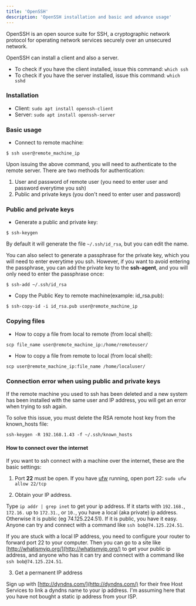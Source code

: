 ```yaml
---
title: 'OpenSSH'
description: 'OpenSSH installation and basic and advance usage'
---
```


OpenSSH is an open source suite for SSH, a cryptographic network protocol 
for operating network services securely over an unsecured network. 

OpenSSH can install a client and also a server. 

- To check if you have the client installed, issue this command: `which ssh`
- To check if you have the server installed, issue this command: `which sshd`

### Installation

- Client: `sudo apt install openssh-client`
- Server: `sudo apt install openssh-server`

### Basic usage

- Connect to remote machine:

`$ ssh user@remote_machine_ip`

Upon issuing the above command, you will need to authenticate to the remote server. There are two methods for authentication:

1. User and password of remote user (you need to enter user and password everytime you ssh)
2. Public and private keys (you don't need to enter user and password)


### Public and private keys

- Generate a public and private key:

`$ ssh-keygen`

By default it will generate the file `~/.ssh/id_rsa`, but you can edit the name.

You can also select to generate a passphrase for the private key, which you will need to enter everytime you ssh. However, if you want to avoid entering the passphrase, you can add the private key to the **ssh-agent**, and you will only need to enter the passphrase once:

`$ ssh-add ~/.ssh/id_rsa`

- Copy the Public Key to remote machine(example: id_rsa.pub):

`$ ssh-copy-id -i id_rsa.pub user@remote_machine_ip`


### Copying files

- How to copy a file from local to remote (from local shell):

`scp file_name user@remote_machine_ip:/home/remoteuser/`

- How to copy a file from remote to local (from local shell):

`scp user@remote_machine_ip:file_name /home/localuser/`

### Connection error when using public and private keys

If the remote machine you used to ssh has been deleted and a new system has been installed with the same user and IP address, you will get an error when trying to ssh again.

To solve this issue, you must delete the RSA remote host key from the known_hosts file:

`ssh-keygen -R 192.168.1.43 -f ~/.ssh/known_hosts`

#### How to connect over the internet

If you want to ssh connect with a machine over the internet, these are 
the basic settings:

1. Port **22** must be open. If you have 
[ufw](https://help.ubuntu.com/community/UFW) running, 
open port 22: `sudo ufw allow 22/tcp`

2. Obtain your IP address.

Type `ip addr | grep inet` to get your ip address. If it starts with 
`192.168.`, `172.16.` up to `172.31.`, or `10.`, you have a local 
(aka private) ip address. Otherwise it is public (eg 74.125.224.51). 
If it is public, you have it easy. Anyone can try and connect with a 
command like `ssh bob@74.125.224.51`.

If you are stuck with a local IP address, you need to configure your 
router to forward port 22 to your computer. Then you can go to a site 
like [http://whatismyip.org/](http://whatismyip.org/) to get your 
public ip address, and anyone who has it can try and connect with a 
command like `ssh bob@74.125.224.51`.

3. Get a permanent IP address

Sign up with [http://dyndns.com/](http://dyndns.com/) for their free 
Host Services to link a dyndns name to your ip address. I'm assuming 
here that you have not bought a static ip address from your ISP.
